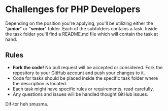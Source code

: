 Challenges for PHP Developers
==============

Depending on the position you're applying, you'll be utilizing either the "**junior**" or "**senior**" folder. Each of the subfolders contains a task. Inside the task folder you'll find a README.md file which will contain the task at hand.

## Rules

 - **Fork the code!** No pull request will be accepted or considered. Fork the repository to your GitHub account and push your changes to it.
 - Code for tasks should be placed inside the specific task folder where the description is located.
 - Each task might have specific rules or requirements, read carefully.
 - Any questions and issues will be handled thought GitHub issues.


Dif-tor heh smusma.